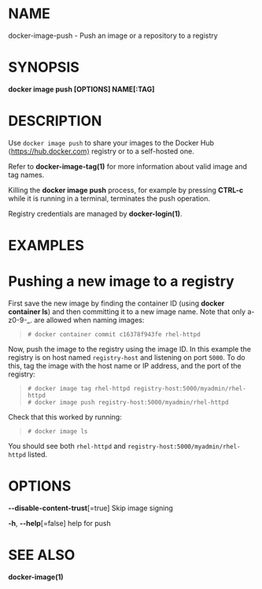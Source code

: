 # NAME

docker-image-push - Push an image or a repository to a registry

# SYNOPSIS

**docker image push \[OPTIONS\] NAME\[:TAG\]**

# DESCRIPTION

Use `docker image push` to share your images to the Docker Hub ⟨https://hub.docker.com⟩ registry or to a self-hosted one.

Refer to **docker-image-tag(1)** for more information about valid image and tag names.

Killing the **docker image push** process, for example by pressing **CTRL-c** while it is running in a terminal, terminates the push operation.

Registry credentials are managed by **docker-login(1)**.

# EXAMPLES

# Pushing a new image to a registry

First save the new image by finding the container ID (using **docker container ls**) and then committing it to a new image name. Note that only a-z0-9-\_. are allowed when naming images:

>     # docker container commit c16378f943fe rhel-httpd

Now, push the image to the registry using the image ID. In this example the registry is on host named `registry-host` and listening on port `5000`. To do this, tag the image with the host name or IP address, and the port of the registry:

>     # docker image tag rhel-httpd registry-host:5000/myadmin/rhel-httpd
>     # docker image push registry-host:5000/myadmin/rhel-httpd

Check that this worked by running:

>     # docker image ls

You should see both `rhel-httpd` and `registry-host:5000/myadmin/rhel-httpd` listed.

# OPTIONS

**--disable-content-trust**\[=true\] Skip image signing

**-h**, **--help**\[=false\] help for push

# SEE ALSO

**docker-image(1)**
